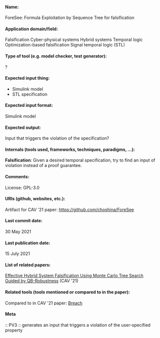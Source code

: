 #### Name:
ForeSee: Formula Exploitation by Sequence Tree for falsification

#### Application domain/field:
Falsification
Cyber-physical systems
Hybrid systems
Temporal logic
Optimization-based falsification
Signal temporal logic (STL)

#### Type of tool (e.g. model checker, test generator):
?

#### Expected input thing:
- Simulink model
- STL specification

#### Expected input format:
Simulink model

#### Expected output:
Input that triggers the violation of the specification?

#### Internals (tools used, frameworks, techniques, paradigms, ...):
**Falsification**: Given a desired temporal specification, try to find an input of violation instead of a proof guarantee.

#### Comments:
License: GPL-3.0

#### URIs (github, websites, etc.):
Artifact for CAV '21 paper: https://github.com/choshina/ForeSee

#### Last commit date:
30 May 2021

#### Last publication date:
15 July 2021

#### List of related papers:
[Effective Hybrid System Falsification Using Monte Carlo Tree Search Guided by QB-Robustness](https://doi.org/10.1007/978-3-030-81685-8_29) (CAV '21)

#### Related tools (tools mentioned or compared to in the paper):
Compared to in CAV '21 paper: [Breach](Libraries/Breach.md)

#### Meta
:: PV3 :: generates an input that triggers a violation of the user-specified property